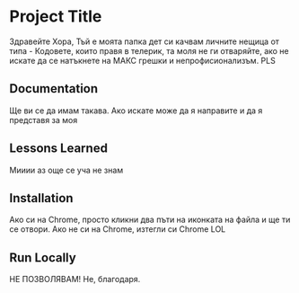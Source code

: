 
# Project Title

Здравейте Хора,
Тъй е моята папка дет си качвам личните нещица от типа - Кодовете, които правя в телерик, та моля не ги отваряйте, ако не искате да се натъкнете на МАКС грешки и непрофисионализъм. PLS
## Documentation

Ще ви се да имам такава. Ако искате може да я направите и да я представя за моя


## Lessons Learned

Мииии аз още се уча не знам
## Installation

Ако си на Chrome, просто кликни два пъти на иконката на файла и ще ти се отвори. Ако не си на Chrome, изтегли си Chrome LOL 
## Run Locally

НЕ ПОЗВОЛЯВАМ! Не, благодаря.
